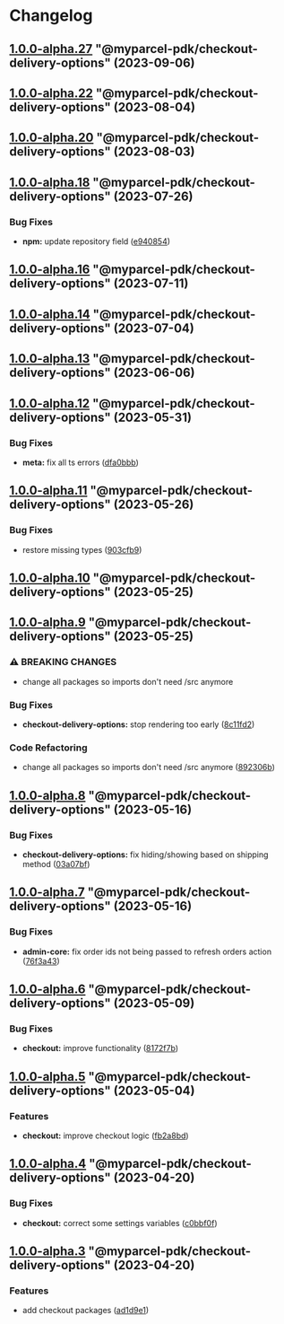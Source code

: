 # Changelog

<!-- MONODEPLOY:BELOW -->

## [1.0.0-alpha.27](https://github.com/myparcelnl/js-pdk/compare/@myparcel-pdk/checkout-delivery-options@1.0.0-alpha.26...@myparcel-pdk/checkout-delivery-options@1.0.0-alpha.27) "@myparcel-pdk/checkout-delivery-options" (2023-09-06)




## [1.0.0-alpha.22](https://github.com/myparcelnl/js-pdk/compare/@myparcel-pdk/checkout-delivery-options@1.0.0-alpha.21...@myparcel-pdk/checkout-delivery-options@1.0.0-alpha.22) "@myparcel-pdk/checkout-delivery-options" (2023-08-04)

## [1.0.0-alpha.20](https://github.com/myparcelnl/js-pdk/compare/@myparcel-pdk/checkout-delivery-options@1.0.0-alpha.19...@myparcel-pdk/checkout-delivery-options@1.0.0-alpha.20) "@myparcel-pdk/checkout-delivery-options" (2023-08-03)

## [1.0.0-alpha.18](https://github.com/myparcelnl/js-pdk/compare/@myparcel-pdk/checkout-delivery-options@1.0.0-alpha.17...@myparcel-pdk/checkout-delivery-options@1.0.0-alpha.18) "@myparcel-pdk/checkout-delivery-options" (2023-07-26)

### Bug Fixes

- **npm:** update repository
  field ([e940854](https://github.com/myparcelnl/js-pdk/commit/e940854ba1d99c0fcdada8b66f88a7c7e6060272))

## [1.0.0-alpha.16](https://github/myparcelnl/js-pdk/compare/@myparcel-pdk/checkout-delivery-options@1.0.0-alpha.15...@myparcel-pdk/checkout-delivery-options@1.0.0-alpha.16) "@myparcel-pdk/checkout-delivery-options" (2023-07-11)

## [1.0.0-alpha.14](https://github/myparcelnl/js-pdk/compare/@myparcel-pdk/checkout-delivery-options@1.0.0-alpha.13...@myparcel-pdk/checkout-delivery-options@1.0.0-alpha.14) "@myparcel-pdk/checkout-delivery-options" (2023-07-04)

## [1.0.0-alpha.13](https://github/myparcelnl/js-pdk/compare/@myparcel-pdk/checkout-delivery-options@1.0.0-alpha.12...@myparcel-pdk/checkout-delivery-options@1.0.0-alpha.13) "@myparcel-pdk/checkout-delivery-options" (2023-06-06)

## [1.0.0-alpha.12](https://github/myparcelnl/js-pdk/compare/@myparcel-pdk/checkout-delivery-options@1.0.0-alpha.11...@myparcel-pdk/checkout-delivery-options@1.0.0-alpha.12) "@myparcel-pdk/checkout-delivery-options" (2023-05-31)

### Bug Fixes

- **meta:** fix all ts
  errors ([dfa0bbb](https://github/myparcelnl/js-pdk/commit/dfa0bbb308c4863ce0fb4c9a0d55f2b5fa8fdb6c))

## [1.0.0-alpha.11](https://github/myparcelnl/js-pdk/compare/@myparcel-pdk/checkout-delivery-options@1.0.0-alpha.10...@myparcel-pdk/checkout-delivery-options@1.0.0-alpha.11) "@myparcel-pdk/checkout-delivery-options" (2023-05-26)

### Bug Fixes

- restore missing types ([903cfb9](https://github/myparcelnl/js-pdk/commit/903cfb95f161bb5b49fbb91c4f96a7e44c524db8))

## [1.0.0-alpha.10](https://github/myparcelnl/js-pdk/compare/@myparcel-pdk/checkout-delivery-options@1.0.0-alpha.9...@myparcel-pdk/checkout-delivery-options@1.0.0-alpha.10) "@myparcel-pdk/checkout-delivery-options" (2023-05-25)

## [1.0.0-alpha.9](https://github/myparcelnl/js-pdk/compare/@myparcel-pdk/checkout-delivery-options@1.0.0-alpha.8...@myparcel-pdk/checkout-delivery-options@1.0.0-alpha.9) "@myparcel-pdk/checkout-delivery-options" (2023-05-25)

### ⚠ BREAKING CHANGES

- change all packages so imports don't need /src anymore

### Bug Fixes

- **checkout-delivery-options:** stop rendering too
  early ([8c11fd2](https://github/myparcelnl/js-pdk/commit/8c11fd2da87c4ec86557b435f2126b67fc05b08f))

### Code Refactoring

- change all packages so imports don't need /src
  anymore ([892306b](https://github/myparcelnl/js-pdk/commit/892306bd3307fe8d5d011bbf6eb7654f7365347a))

## [1.0.0-alpha.8](https://github/myparcelnl/js-pdk/compare/@myparcel-pdk/checkout-delivery-options@1.0.0-alpha.7...@myparcel-pdk/checkout-delivery-options@1.0.0-alpha.8) "@myparcel-pdk/checkout-delivery-options" (2023-05-16)

### Bug Fixes

- **checkout-delivery-options:** fix hiding/showing based on shipping
  method ([03a07bf](https://github/myparcelnl/js-pdk/commit/03a07bfa77e8972a85938739b33cfc01c6b0cf2a))

## [1.0.0-alpha.7](https://github/myparcelnl/js-pdk/compare/@myparcel-pdk/checkout-delivery-options@1.0.0-alpha.6...@myparcel-pdk/checkout-delivery-options@1.0.0-alpha.7) "@myparcel-pdk/checkout-delivery-options" (2023-05-16)

### Bug Fixes

- **admin-core:** fix order ids not being passed to refresh orders
  action ([76f3a43](https://github/myparcelnl/js-pdk/commit/76f3a43130312fb25e72c95f2bfb3f04a96bd46a))

## [1.0.0-alpha.6](https://github/myparcelnl/js-pdk/compare/@myparcel-pdk/checkout-delivery-options@1.0.0-alpha.5...@myparcel-pdk/checkout-delivery-options@1.0.0-alpha.6) "@myparcel-pdk/checkout-delivery-options" (2023-05-09)

### Bug Fixes

- **checkout:** improve
  functionality ([8172f7b](https://github/myparcelnl/js-pdk/commit/8172f7b72182253b87a5ab611f1aa9807cc6e63c))

## [1.0.0-alpha.5](https://github/myparcelnl/js-pdk/compare/@myparcel-pdk/checkout-delivery-options@1.0.0-alpha.4...@myparcel-pdk/checkout-delivery-options@1.0.0-alpha.5) "@myparcel-pdk/checkout-delivery-options" (2023-05-04)

### Features

- **checkout:** improve checkout
  logic ([fb2a8bd](https://github/myparcelnl/js-pdk/commit/fb2a8bd4b9404cac0fe600526d85465e3a1ee5f9))

## [1.0.0-alpha.4](https://github/myparcelnl/js-pdk/compare/@myparcel-pdk/checkout-delivery-options@1.0.0-alpha.3...@myparcel-pdk/checkout-delivery-options@1.0.0-alpha.4) "@myparcel-pdk/checkout-delivery-options" (2023-04-20)

### Bug Fixes

- **checkout:** correct some settings
  variables ([c0bbf0f](https://github/myparcelnl/js-pdk/commit/c0bbf0ff2fc98c3815094ae77f26f75a3036dfbe))

## [1.0.0-alpha.3](https://github/myparcelnl/js-pdk/compare/@myparcel-pdk/checkout-delivery-options@1.0.0-alpha.2...@myparcel-pdk/checkout-delivery-options@1.0.0-alpha.3) "@myparcel-pdk/checkout-delivery-options" (2023-04-20)

### Features

- add checkout packages ([ad1d9e1](https://github/myparcelnl/js-pdk/commit/ad1d9e1f027af9e6124f8266f64edc0509e22a9d))
